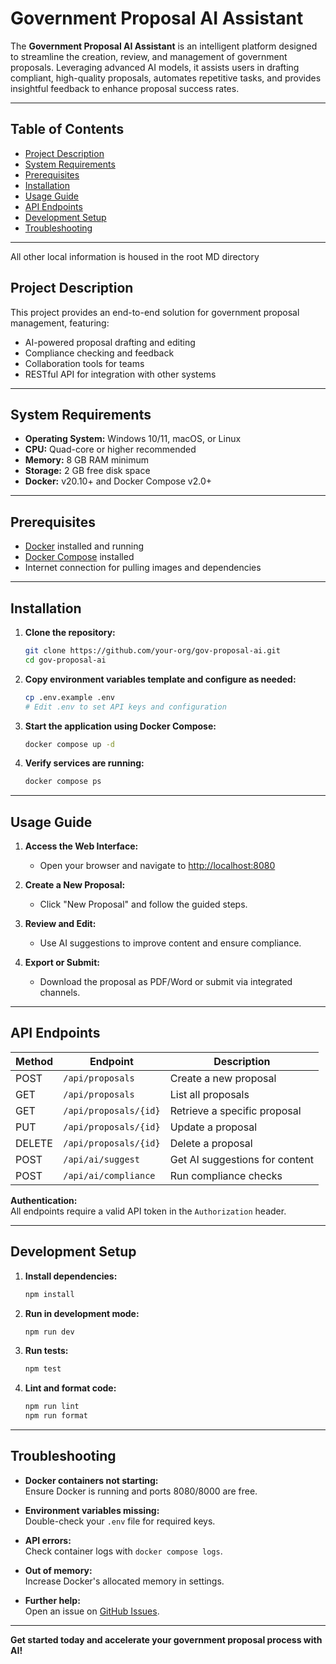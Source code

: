 # Government Proposal AI Assistant

The **Government Proposal AI Assistant** is an intelligent platform designed to streamline the creation, review, and management of government proposals. Leveraging advanced AI models, it assists users in drafting compliant, high-quality proposals, automates repetitive tasks, and provides insightful feedback to enhance proposal success rates.

---

## Table of Contents

- [Project Description](#project-description)
- [System Requirements](#system-requirements)
- [Prerequisites](#prerequisites)
- [Installation](#installation)
- [Usage Guide](#usage-guide)
- [API Endpoints](#api-endpoints)
- [Development Setup](#development-setup)
- [Troubleshooting](#troubleshooting)

---

All other local information is housed in the root MD directory

## Project Description

This project provides an end-to-end solution for government proposal management, featuring:

- AI-powered proposal drafting and editing
- Compliance checking and feedback
- Collaboration tools for teams
- RESTful API for integration with other systems

---

## System Requirements

- **Operating System:** Windows 10/11, macOS, or Linux
- **CPU:** Quad-core or higher recommended
- **Memory:** 8 GB RAM minimum
- **Storage:** 2 GB free disk space
- **Docker:** v20.10+ and Docker Compose v2.0+

---

## Prerequisites

- [Docker](https://docs.docker.com/get-docker/) installed and running
- [Docker Compose](https://docs.docker.com/compose/install/) installed
- Internet connection for pulling images and dependencies

---

## Installation

1. **Clone the repository:**
    ```bash
    git clone https://github.com/your-org/gov-proposal-ai.git
    cd gov-proposal-ai
    ```

2. **Copy environment variables template and configure as needed:**
    ```bash
    cp .env.example .env
    # Edit .env to set API keys and configuration
    ```

3. **Start the application using Docker Compose:**
    ```bash
    docker compose up -d
    ```

4. **Verify services are running:**
    ```bash
    docker compose ps
    ```

---

## Usage Guide

1. **Access the Web Interface:**
    - Open your browser and navigate to [http://localhost:8080](http://localhost:8080)

2. **Create a New Proposal:**
    - Click "New Proposal" and follow the guided steps.

3. **Review and Edit:**
    - Use AI suggestions to improve content and ensure compliance.

4. **Export or Submit:**
    - Download the proposal as PDF/Word or submit via integrated channels.

---

## API Endpoints

| Method | Endpoint                | Description                       |
|--------|------------------------ |-----------------------------------|
| POST   | `/api/proposals`        | Create a new proposal             |
| GET    | `/api/proposals`        | List all proposals                |
| GET    | `/api/proposals/{id}`   | Retrieve a specific proposal      |
| PUT    | `/api/proposals/{id}`   | Update a proposal                 |
| DELETE | `/api/proposals/{id}`   | Delete a proposal                 |
| POST   | `/api/ai/suggest`       | Get AI suggestions for content    |
| POST   | `/api/ai/compliance`    | Run compliance checks             |

**Authentication:**  
All endpoints require a valid API token in the `Authorization` header.

---

## Development Setup

1. **Install dependencies:**
    ```bash
    npm install
    ```

2. **Run in development mode:**
    ```bash
    npm run dev
    ```

3. **Run tests:**
    ```bash
    npm test
    ```

4. **Lint and format code:**
    ```bash
    npm run lint
    npm run format
    ```

---

## Troubleshooting

- **Docker containers not starting:**  
  Ensure Docker is running and ports 8080/8000 are free.

- **Environment variables missing:**  
  Double-check your `.env` file for required keys.

- **API errors:**  
  Check container logs with `docker compose logs`.

- **Out of memory:**  
  Increase Docker's allocated memory in settings.

- **Further help:**  
  Open an issue on [GitHub Issues](https://github.com/your-org/gov-proposal-ai/issues).

---

**Get started today and accelerate your government proposal process with AI!**